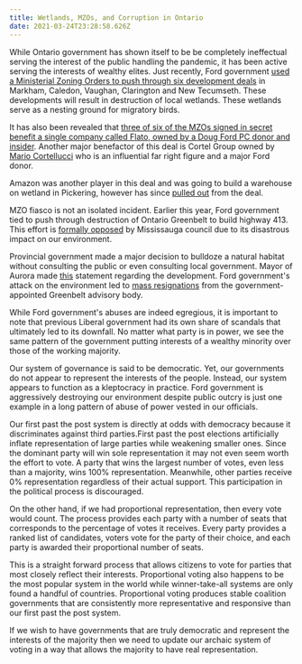 ```yaml
---
title: Wetlands, MZOs, and Corruption in Ontario
date: 2021-03-24T23:28:58.626Z
---
```

While Ontario government has shown itself to be be completely ineffectual serving the interest of the public handling the pandemic, it has been active serving the interests of wealthy elites. Just recently, Ford government [used a Ministerial Zoning Orders to push through six development deals](https://www.cbc.ca/news/canada/toronto/ford-mzos-toronto-development-1.5942671) in Markham, Caledon, Vaughan, Clarington and New Tecumseth. These developments will result in destruction of local wetlands. These wetlands serve as a nesting ground for migratory birds.

It has also been revealed that [three of six of the MZOs signed in secret benefit a single company called Flato, owned by a Doug Ford PC donor and insider](https://twitter.com/EmmaMci/status/1369424233613393927). Another major benefactor of this deal is Cortel Group owned by [Mario Cortellucci](https://twitter.com/RahRahRaina/status/1352258104818339841) who is an influential far right figure and a major Ford donor.

Amazon was another player in this deal and was going to build a warehouse on wetland in Pickering, however has since [pulled out](https://www.cbc.ca/news/canada/toronto/amazon-warehouse-duffins-creek-wetland-pickering-1.5947252) from the deal.

MZO fiasco is not an isolated incident. Earlier this year, Ford government tied to push through destruction of Ontario Greenbelt to build highway 413. This effort is [formally opposed](https://www.cp24.com/news/mississauga-council-formally-opposes-hwy-413-as-crombie-warns-of-disastrous-impact-on-environment-1.5323956?cache=ofieaywbljoc%3Fot%3DAjaxLayout) by Mississauga council due to its disastrous impact on our environment.

Provincial government made a major decision to bulldoze a natural habitat without consulting the public or even consulting local government. Mayor of Aurora made [this](https://twitter.com/TMrakas/status/1374459816173707270) statement regarding the development. Ford government's attack on the environment led to [mass resignations](https://www.thestar.com/news/gta/2020/12/07/doug-ford-government-defends-conservation-authority-changes-in-wake-of-mass-greenbelt-council-resignations.html) from the government-appointed Greenbelt advisory body.

While Ford government's abuses are indeed egregious, it is important to note that previous Liberal government had its own share of scandals that ultimately led to its downfall. No matter what party is in power, we see the same pattern of the government putting interests of a wealthy minority over those of the working majority. 

Our system of governance is said to be democratic. Yet, our governments do not appear to represent the interests of the people. Instead, our system appears to function as a kleptocracy in practice. Ford government is aggressively destroying our environment despite public outcry is just one example in a long pattern of abuse of power vested in our officials.

Our first past the post system is directly at odds with democracy because it discriminates against third parties.First past the post elections artificially inflate representation of large parties while weakening smaller ones. Since the dominant party will win sole representation it may not even seem worth the effort to vote. A party that wins the largest number of votes, even less than a majority, wins 100% representation. Meanwhile, other parties receive 0% representation regardless of their actual support. This participation in the political process is discouraged.

On the other hand, if we had proportional representation, then every vote would count. The process provides each party with a number of seats that corresponds to the percentage of votes it receives. Every party provides a ranked list of candidates, voters vote for the party of their choice, and each party is awarded their proportional number of seats.

This is a straight forward process that allows citizens to vote for parties that most closely reflect their interests. Proportional voting also happens to be the most popular system in the world while winner-take-all systems are only found a handful of countries. Proportional voting produces stable coalition governments that are consistently more representative and responsive than our first past the post system.

If we wish to have governments that are truly democratic and represent the interests of the majority then we need to update our archaic system of voting in a way that allows the majority to have real representation.